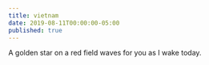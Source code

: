 ```yaml
---
title: vietnam
date: 2019-08-11T00:00:00-05:00
published: true
---
```


A golden star
on a red field waves for you
as I wake today.
